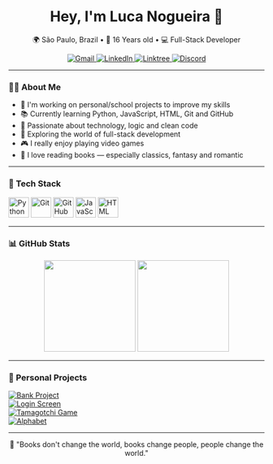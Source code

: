 <h1 align="center">Hey, I'm Luca Nogueira 👋</h1>

<p align="center">
  🌍 São Paulo, Brazil • 🧠 16 Years old • 💻 Full-Stack Developer  
</p>

<p align="center">
  <a href="mailto:contatolucanogueira@gmail.com">
    <img src="https://img.shields.io/badge/Gmail-D14836?style=for-the-badge&logo=gmail&logoColor=white" alt="Gmail">
  </a>
  <a href="https://www.linkedin.com/in/lucanogueiradev/">
    <img src="https://img.shields.io/badge/LinkedIn-0077B5?style=for-the-badge&logo=linkedin&logoColor=white" alt="LinkedIn">
  </a>
  <a href="https://linktr.ee/lucanogueirasouza">
    <img src="https://img.shields.io/badge/Linktree-00C853?style=for-the-badge&logo=linktree&logoColor=white" alt="Linktree">
  </a>
  <a href="https://discord.com/users/981396679779581972">
    <img src="https://img.shields.io/badge/Discord-5865F2?style=for-the-badge&logo=discord&logoColor=white" alt="Discord">
  </a>
</p>

---

### 👨‍💻 About Me

- 🔭 I'm working on personal/school projects to improve my skills  
- 📚 Currently learning Python, JavaScript, HTML, Git and GitHub  
- 🎯 Passionate about technology, logic and clean code  
- 🚀 Exploring the world of full-stack development  
- 🎮 I really enjoy playing video games  
- 📖 I love reading books — especially classics, fantasy and romantic

---

### 🧰 Tech Stack

<p align="left">
  <img src="https://cdn.jsdelivr.net/gh/devicons/devicon/icons/python/python-original.svg" alt="Python" width="40" height="40"/>
  <img src="https://git-scm.com/images/logos/downloads/Git-Icon-1788C.svg" alt="Git" width="40" height="40"/>
  <img src="https://upload.wikimedia.org/wikipedia/commons/9/91/Octicons-mark-github.svg" alt="GitHub" width="40" height="40"/>
  <img src="https://www.svgrepo.com/show/303206/javascript-logo.svg" alt="JavaScript" width="40" height="40"/>
  <img src="https://uxwing.com/wp-content/themes/uxwing/download/brands-and-social-media/html-icon.png" alt="HTML" width="40" height="40"/>
</p>

---

### 📊 GitHub Stats

<p align="center">
  <img height="180em" src="https://github-readme-stats.vercel.app/api?username=lucanogueirasouza&show_icons=true&theme=midnight-purple&include_all_commits=true&count_private=true"/>
  <img height="180em" src="https://github-readme-stats.vercel.app/api/top-langs/?username=lucanogueirasouza&layout=compact&langs_count=7&theme=midnight-purple"/>
</p>

---

### 🚧 Personal Projects

[![Bank Project](https://github-readme-stats.vercel.app/api/pin/?username=lucanogueirasouza&repo=project-bank-advanced-bootcamp-DIO&theme=midnight-purple)](https://github.com/lucanogueirasouza/project-bank-advanced-bootcamp-DIO)  
[![Login Screen](https://github-readme-stats.vercel.app/api/pin/?username=lucanogueirasouza&repo=login-screen-for-websites&theme=midnight-purple)](https://github.com/lucanogueirasouza/login-screen-for-websites)  
[![Tamagotchi Game](https://github-readme-stats.vercel.app/api/pin/?username=lucanogueirasouza&repo=tamagotchi-game&theme=midnight-purple)](https://github.com/lucanogueirasouza/tamagotchi-game)  
[![Alphabet](https://github-readme-stats.vercel.app/api/pin/?username=lucanogueirasouza&repo=alphabet&theme=midnight-purple)](https://github.com/lucanogueirasouza/alphabet/tree/main)

---

<p align="center">
  📖 "Books don't change the world, books change people, people change the world."
</p>
